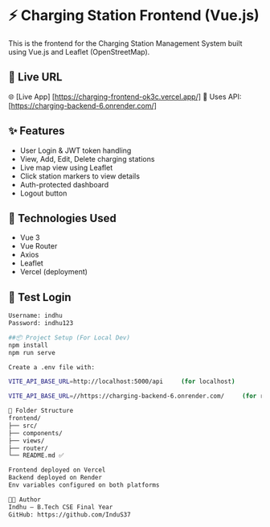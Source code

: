 # ⚡ Charging Station Frontend (Vue.js)

This is the frontend for the Charging Station Management System built using Vue.js and Leaflet (OpenStreetMap).

## 🔗 Live URL

🌐 [Live App] [https://charging-frontend-ok3c.vercel.app/]
🔐 Uses API: [https://charging-backend-6.onrender.com/]

## ✨ Features

- User Login & JWT token handling
- View, Add, Edit, Delete charging stations
- Live map view using Leaflet
- Click station markers to view details
- Auth-protected dashboard
- Logout button

## 🔧 Technologies Used

- Vue 3
- Vue Router
- Axios
- Leaflet
- Vercel (deployment)

## 🔐 Test Login

```bash
Username: indhu
Password: indhu123

##📦 Project Setup (For Local Dev)
npm install
npm run serve

Create a .env file with:

VITE_API_BASE_URL=http://localhost:5000/api     (for localhost)

VITE_API_BASE_URL=//https://charging-backend-6.onrender.com/     (for render)

📁 Folder Structure
frontend/
├── src/
├── components/
├── views/
├── router/
└── README.md ✅

Frontend deployed on Vercel
Backend deployed on Render
Env variables configured on both platforms

🧑‍💻 Author
Indhu – B.Tech CSE Final Year
GitHub: https://github.com/InduS37
